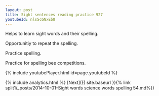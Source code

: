 ```yaml
---
layout: post
title: Sight sentences reading practice 927
youtubeId: nlsScGNxEb8
---
```

 
 
Helps to learn sight words and their spelling.

Opportunitiy to repeat the spelling. 

Practice spelling. 
 
Practice for spelling bee competitions. 
 
{% include youtubePlayer.html id=page.youtubeId %}
 
 
{% include analytics.html %} 
[Next]({{ site.baseurl }}{% link  split1/_posts/2014-10-01-Sight words science words spelling 54.md%})
 
